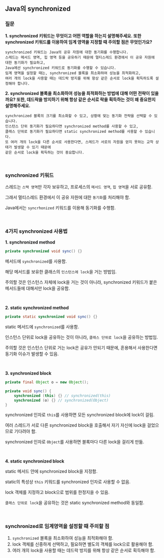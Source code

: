 ## Java의 synchronized

### 질문

**1. synchronized 키워드는 무엇이고 어떤 역할을 하는지 설명해주세요. 또한 synchronized 키워드를 이용하여 임계 영역을 지정할 때 주의할 점은 무엇인가요?**

    synchronized 키워드는 Java의 공유 자원에 대한 동기화를 수행합니다.
    스레드는 메서드 영역, 힙 영역 등을 공유하기 때문에 멀티스레드 환경에서 이 공유 자원에 대한 동기화가 필요하고,
    Java에선 synchronized 키워드로 동기화를 수행할 수 있습니다.
    임계 영역을 설정할 때는, synchronized 블록을 최소화하여 성능을 최적화하고,
    여러 개의 lock을 사용할 때는 데드락 방지를 위해 항상 같은 순서로 lock을 획득하도록 설정해야 합니다.

**2. synchronized 블록을 최소화하여 성능을 최적화하는 방법에 대해 어떤 전략이 있을까요? 또한, 데드락을 방지하기 위해 항상 같은 순서로 락을 획득하는 것이 왜 중요한지 설명해주세요.**

    synchronized 블록의 크기를 최소화할 수 있고, 상황에 맞는 동기화 전략을 선택할 수 있습니다.
    인스턴스 단위 동기화가 필요하다면 synchronized method를 사용할 수 있고,
    클래스 단위로 동기화가 필요하다면 static synchronized method를 사용할 수 있습니다.
    또 여러 개의 lock을 다른 순서로 사용한다면, 스레드가 서로의 자원을 얻지 못하는 교착 상태가 발생할 수 있기 때문에 
    같은 순서로 lock을 획득하는 것이 중요합니다.

<br>

### synchronized 키워드

스레드는 `스택 영역`만 각자 보유하고, 프로세스의 `메서드 영역`, `힙 영역`을 서로 공유함.

그래서 멀티스레드 환경에서 이 공유 자원에 대한 `동기화`를 처리해야 함.

Java에서는 `syncrhonized` 키워드를 이용해 동기화를 수행함.

<br>

### 4가지 synchronized 사용법

**1. synchronized method**

```java
private synchronized void sync() {}
```
메서드에 `synchronized`를 사용함.

해당 메서드를 보유한 클래스의 `인스턴스에 lock`을 거는 방법임.

주의할 것은 인스턴스 자체에 lock을 거는 것이 아니라,
synchronized 키워드가 붙은 메서드들에 대해서만 lock을 공유함.

<br>

**2. static synchronized method**

```java
private static synchronized void sync() {}
```

static 메서드에 `synchronized`를 사용함.

인스턴스 단위로 lock을 공유하는 것이 아니라, `클래스 단위로 lock`을 공유하는 방법임.

주의할 것은 인스턴스 단위로 거는 lock은 공유가 안되기 때문에,
혼용해서 사용한다면 동기화 이슈가 발생할 수 있음.

<br>

**3. synchronized block**

```java
private final Object o = new Object();

private void sync() {
    synchronized (this) {} // synchronized(this)
    synchronized (o) {} // synchronized(Object)
}
```

synchronized 인자로 `this`를 사용하면 모든 synchronized block에 lock이 걸림.

여러 스레드가 서로 다른 synchronized block을 호출해서 자기 자신에 lock을 걸었으므로 기다려야 함.

synchronized 인자로 `Object`를 사용하면 블록마다 다른 lock을 걸리게 만듦.

<br>

**4. static synchronized block**

static 메서드 안에 synchronized block을 지정함.

static의 특성상 `this` 키워드를 synchronized 인자로 사용할 수 없음.

lock 객체를 지정하고 block으로 범위를 한정지을 수 있음.

`클래스 단위로 lock`을 공유하는 것은 static synchronized method와 동일함.

<br>

### synchronized로 임계영역을 설정할 때 주의할 점

1. `synchronized` 블록을 최소화하여 성능을 최적화해야 함.
2. lock 객체를 신중하게 선택하고, 필요하면 별도의 객체를 lock으로 활용해야 함.
3. 여러 개의 lock을 사용할 때는 데드락 방지를 위해 항상 같은 순서로 획득해야 함.